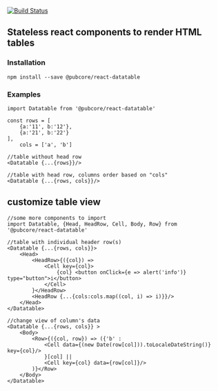 [![Build Status](https://travis-ci.org/pubcore/reactDatatable.svg?branch=master)](https://travis-ci.org/pubcore/reactDatatable)

## Stateless react components to render HTML tables

### Installation

	npm install --save @pubcore/react-datatable

### Examples

	import Datatable from '@pubcore/react-datatable'

	const rows = [
		{a:'11', b:'12'},
		{a:'21', b:'22'}
	],
		cols = ['a', 'b']

	//table without head row
	<Datatable {...{rows}}/>

	//table with head row, columns order based on "cols"
	<Datatable {...{rows, cols}}/>

## customize table view

	//some more components to import
	import Datatable, {Head, HeadRow, Cell, Body, Row} from '@pubcore/react-datatable'

	//table with individual header row(s)
	<Datatable {...{rows, cols}}>
	    <Head>
	        <HeadRow>{({col}) =>
	            <Cell key={col}>
	                {col} <button onClick={e => alert('info')} type="button">i</button>
	            </Cell>
	        }</HeadRow>
	        <HeadRow {...{cols:cols.map((col, i) => i)}}/>
	    </Head>
	</Datatable>

	//change view of column's data
	<Datatable {...{rows, cols}} >
	    <Body>
	        <Row>{({col, row}) => ({'b' :
	            <Cell data={(new Date(row[col])).toLocaleDateString()} key={col}/>
	            }[col] ||
	            <Cell key={col} data={row[col]}/>
	        )}</Row>
	    </Body>
	</Datatable>
